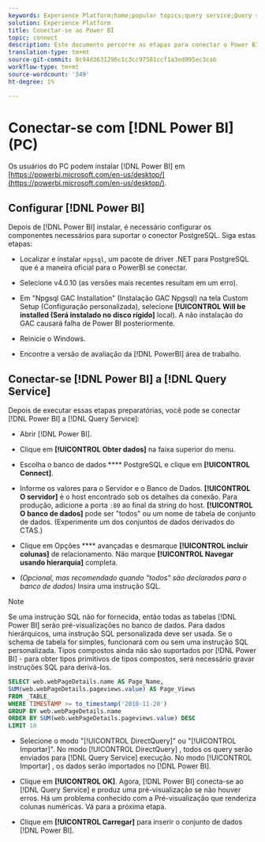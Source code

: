```yaml
---
keywords: Experience Platform;home;popular topics;query service;Query service;Power BI;power bi;connect to query service;
solution: Experience Platform
title: Conectar-se ao Power BI
topic: connect
description: Este documento percorre as etapas para conectar o Power BI ao Serviço de Query Adobe Experience Platform.
translation-type: tm+mt
source-git-commit: 8c94d3631296c1c3cc97501ccf1a3ed995ec3cab
workflow-type: tm+mt
source-wordcount: '349'
ht-degree: 1%

---
```



# Conectar-se com [!DNL Power BI] (PC)

Os usuários do PC podem instalar [!DNL Power BI] em [https://powerbi.microsoft.com/en-us/desktop/](https://powerbi.microsoft.com/en-us/desktop/).

## Configurar [!DNL Power BI]

Depois de [!DNL Power BI] instalar, é necessário configurar os componentes necessários para suportar o conector PostgreSQL. Siga estas etapas:

- Localizar e instalar `npgsql`, um pacote de driver .NET para PostgreSQL que é a maneira oficial para o PowerBI se conectar.

- Selecione v4.0.10 (as versões mais recentes resultam em um erro).

- Em &quot;Npgsql GAC Installation&quot; (Instalação GAC Npgsql) na tela Custom Setup (Configuração personalizada), selecione **[!UICONTROL Will be installed (Será instalado no disco rígido]** local). A não instalação do GAC causará falha de Power BI posteriormente.

- Reinicie o Windows.

- Encontre a versão de avaliação da [!DNL PowerBI] área de trabalho.

## Conectar-se [!DNL Power BI] a [!DNL Query Service]

Depois de executar essas etapas preparatórias, você pode se conectar [!DNL Power BI] a [!DNL Query Service]:

- Abrir [!DNL Power BI].

- Clique em **[!UICONTROL Obter dados]** na faixa superior do menu.

- Escolha o banco de dados **** PostgreSQL e clique em **[!UICONTROL Connect]**.

- Informe os valores para o Servidor e o Banco de Dados. **[!UICONTROL O servidor]** é o host encontrado sob os detalhes da conexão. Para produção, adicione a porta `:80` ao final da string do host. **[!UICONTROL O banco de dados]** pode ser &quot;todos&quot; ou um nome de tabela de conjunto de dados. (Experimente um dos conjuntos de dados derivados do CTAS.)

- Clique em Opções **** avançadas e desmarque **[!UICONTROL incluir colunas]** de relacionamento. Não marque **[!UICONTROL Navegar usando hierarquia]** completa.

- *(Opcional, mas recomendado quando &quot;todos&quot; são declarados para o banco de dados)* Insira uma instrução SQL.

>[!NOTE]
>
>Se uma instrução SQL não for fornecida, então todas as tabelas [!DNL Power BI] serão pré-visualizações no banco de dados. Para dados hierárquicos, uma instrução SQL personalizada deve ser usada. Se o schema de tabela for simples, funcionará com ou sem uma instrução SQL personalizada. Tipos compostos ainda não são suportados por [!DNL Power BI] - para obter tipos primitivos de tipos compostos, será necessário gravar instruções SQL para derivá-los.

```sql
SELECT web.webPageDetails.name AS Page_Name, 
SUM(web.webPageDetails.pageviews.value) AS Page_Views 
FROM _TABLE_ 
WHERE TIMESTAMP >= to_timestamp('2018-11-20')
GROUP BY web.webPageDetails.name 
ORDER BY SUM(web.webPageDetails.pageviews.value) DESC 
LIMIT 10
```

- Selecione o modo &quot;[!UICONTROL DirectQuery]&quot; ou &quot;[!UICONTROL Importar]&quot;. No modo [!UICONTROL DirectQuery] , todos os query serão enviados para [!DNL Query Service] execução. No modo [!UICONTROL Importar] , os dados serão importados no [!DNL Power BI].

- Clique em **[!UICONTROL OK]**. Agora, [!DNL Power BI] conecta-se ao [!DNL Query Service] e produz uma pré-visualização se não houver erros. Há um problema conhecido com a Pré-visualização que renderiza colunas numéricas. Vá para a próxima etapa.

- Clique em **[!UICONTROL Carregar]** para inserir o conjunto de dados [!DNL Power BI].
